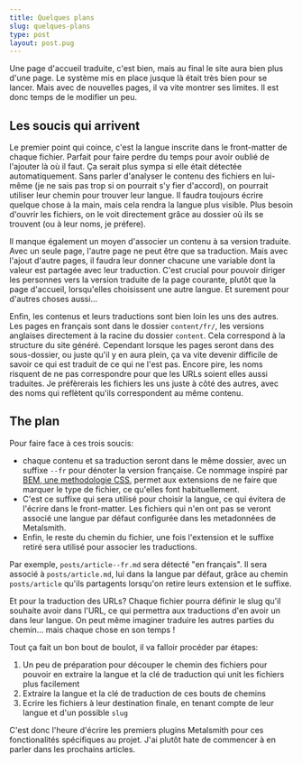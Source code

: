 ```yaml
---
title: Quelques plans
slug: quelques-plans
type: post
layout: post.pug
---
```

Une page d'accueil traduite, c'est bien, mais au final le site aura bien plus d'une page. Le système mis en place jusque là était très bien pour se lancer. Mais avec de nouvelles pages, il va vite montrer ses limites. Il est donc temps de le modifier un peu.

Les soucis qui arrivent
---

Le premier point qui coince, c'est la langue inscrite dans le front-matter de chaque fichier. Parfait pour faire perdre du temps pour avoir oublié de l'ajouter là où il faut. Ça serait plus sympa si elle était détectée automatiquement. Sans parler d'analyser le contenu des fichiers en lui-même (je ne sais pas trop si on pourrait s'y fier d'accord), on pourrait utiliser leur chemin pour trouver leur langue. Il faudra toujours écrire quelque chose à la main, mais cela rendra la langue plus visible. Plus besoin d'ouvrir les fichiers, on le voit directement grâce au dossier où ils se trouvent (ou à leur noms, je préfere).

Il manque également un moyen d'associer un contenu à sa version traduite. Avec un seule page, l'autre page ne peut être que sa traduction. Mais avec l'ajout d'autre pages, il faudra leur donner chacune une variable dont la valeur est partagée avec leur traduction. C'est crucial pour pouvoir diriger les personnes vers la version traduite de la page courante, plutôt que la page d'accueil, lorsqu'elles choisissent une autre langue. Et surement pour d'autres choses aussi...

Enfin, les contenus et leurs traductions sont bien loin les uns des autres. Les pages en français sont dans le dossier `content/fr/`, les versions anglaises directement à la racine du dossier `content`. Cela correspond à la structure du site généré. Cependant lorsque les pages seront dans des sous-dossier, ou juste qu'il y en aura plein, ça va vite devenir difficile de savoir ce qui est traduit de ce qui ne l'est pas. Encore pire, les noms risquent de ne pas correspondre pour que les URLs soient elles aussi traduites. Je préfèrerais les fichiers les uns juste à côté des autres, avec des noms qui reflètent qu'ils correspondent au même contenu.

The plan
---

Pour faire face à ces trois soucis:

- chaque contenu et sa traduction seront dans le même dossier, avec un suffixe `--fr` pour dénoter la version française. Ce nommage inspiré par <a href="http://getbem.com/naming/" hreflang="en">BEM, une methodologie CSS</a>, permet aux extensions de ne faire que marquer le type de fichier, ce qu'elles font habituellement.
- C'est ce suffixe qui sera utilisé pour choisir la langue, ce qui évitera de l'écrire dans le front-matter. Les fichiers qui n'en ont pas se veront associé une langue par défaut configurée dans les metadonnées de Metalsmith.
- Enfin, le reste du chemin du fichier, une fois l'extension et le suffixe retiré sera utilisé pour associer les traductions.

Par exemple, `posts/article--fr.md` sera détecté "en français". Il sera associé à `posts/article.md`, lui dans la langue par défaut, grâce au chemin `posts/article` qu'ils partagents lorsqu'on retire leurs extension et le suffixe.

Et pour la traduction des URLs? Chaque fichier pourra définir le slug qu'il souhaite avoir dans l'URL, ce qui permettra aux traductions d'en avoir un dans leur langue. On peut même imaginer traduire les autres parties du chemin... mais chaque chose en son temps !

Tout ça fait un bon bout de boulot, il va falloir procéder par étapes:

1. Un peu de préparation pour découper le chemin des fichiers pour pouvoir en extraire la langue et la clé de traduction qui unit les fichiers plus facilement
2. Extraire la langue et la clé de traduction de ces bouts de chemins
3. Ecrire les fichiers à leur destination finale, en tenant compte de leur langue et d'un possible `slug`

C'est donc l'heure d'écrire les premiers plugins Metalsmith pour ces fonctionalités spécifiques au projet. J'ai plutôt hate de commencer à en parler dans les prochains articles.
